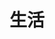 ---
title: "生活"
description: "记录点滴生活"
slug: "life"
image: "Sunglasses Emoji.png"
style:
    background: "#2a9d8f"
    color: "#ffffff"
---